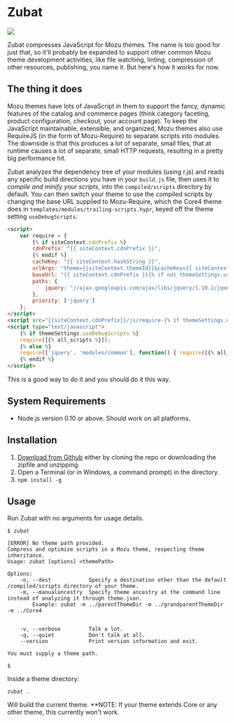 ﻿# Zubat

<img src="http://pldh.net/media/dreamworld/041.png">

Zubat compresses JavaScript for Mozu themes. The name is too good for just that, so it'll probably be expanded to support other common Mozu theme development activities, like file watching, linting, compression of other resources, publishing, you name it. But here's how it works for now.

## The thing it does

Mozu themes have lots of JavaScript in them to support the fancy, dynamic features of the catalog and commerce pages (think category faceting, product configuration, checkout, your account page). To keep the JavaScript maintainable, extensible, and organized, Mozu themes also use RequireJS (in the form of Mozu-Require) to separate scripts into modules. The downside is that this produces a lot of separate, small files, that at runtime causes a lot of separate, small HTTP requests, resulting in a pretty big performance hit.

Zubat analyzes the dependency tree of your modules (using r.js) and reads any specific build directions you have in your `build.js` file, then uses it to *compile and minify your scripts*, into the `compiled/scripts` directory by default. You can then switch your theme to use the compiled scripts by changing the base URL supplied to Mozu-Require, which the Core4 theme does in `templates/modules/trailing-scripts.hypr`, keyed off the theme setting `useDebugScripts`:

```html
<script>
    var require = {
        {% if siteContext.cdnPrefix %}
        cdnPrefix: "{{ siteContext.cdnPrefix }}",
        {% endif %}
        cacheKey: "{{ siteContext.hashString }}",
        urlArgs: "theme={{siteContext.themeId}}&cacheKey={{ siteContext.hashString }}",
        baseUrl: "{{ siteContext.cdnPrefix }}{% if not themeSettings.useDebugScripts %}/compiled{% endif %}/scripts",
        paths: {
            jquery: "//ajax.googleapis.com/ajax/libs/jquery/1.10.2/jquery{% if not themeSettings.useDebugScripts %}.min{% endif %}"
        },
        priority: ['jquery']
    };
</script>
<script src="{{siteContext.cdnPrefix}}/js/require-{% if themeSettings.useDebugScripts %}debug{% else %}min{% endif %}.js"></script>
<script type="text/javascript">
    {% if themeSettings.useDebugScripts %}
    require([{% all_scripts %}]);
    {% else %}
    require(['jquery', 'modules/common'], function() { require([{% all_scripts %}]); });
    {% endif %}
</script>
```

This is a good way to do it and you should do it this way.

## System Requirements

*   Node.js version 0.10 or above. Should work on all platforms.

## Installation

1.  [Download from Github](https://github.com/zetlen/mozu-zubat) either by cloning the repo or downloading the zipfile and unzipping.
2.  Open a Terminal (or in Windows, a command prompt) in the directory.
3.  `npm install -g`

## Usage

Run Zubat with no arguments for usage details.

    $ zubat

    [ERROR] No theme path provided.
    Compress and optimize scripts in a Mozu theme, respecting theme inheritance. 
    Usage: zubat [options] <themePath>

    Options:
        -o, --dest            Specify a destination other than the default /compiled/scripts directory of your theme.                                                                            
        -m, --manualancestry  Specify theme ancestry at the command line instead of analyzing it through theme.json. 
            Example: zubat -m ../parentThemeDir -m ../grandparentThemeDir -m ../Core4


        -v, --verbose         Talk a lot.                                                                                                                                                        
        -q, --quiet           Don't talk at all.                                                                                                                                                 
        --version             Print version information and exit.                                                                                                                                

    You must supply a theme path.

    $

Inside a theme directory:

    zubat .

Will build the current theme. **NOTE: If your theme extends Core or any other theme, this currently won't work.



